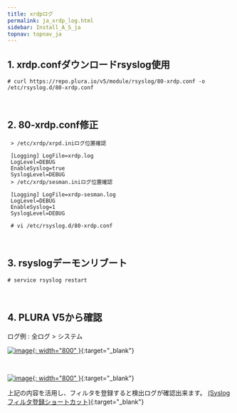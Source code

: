 ```yaml
---
title: xrdpログ
permalink: ja_xrdp_log.html
sidebar: Install_A_S_ja
topnav: topnav_ja
---
```


## 1. xrdp.confダウンロードrsyslog使用

`# curl https://repo.plura.io/v5/module/rsyslog/80-xrdp.conf -o /etc/rsyslog.d/80-xrdp.conf`

<br />

## 2. 80-xrdp.conf修正

     > /etc/xrdp/xrpd.iniログ位置確認

     [Logging] LogFile=xrdp.log
     LogLevel=DEBUG
     EnableSyslog=true
     SyslogLevel=DEBUG
     > /etc/xrdp/sesman.iniログ位置確認

     [Logging] LogFile=xrdp-sesman.log
     LogLevel=DEBUG
     EnableSyslog=1
     SyslogLevel=DEBUG

     # vi /etc/rsyslog.d/80-xrdp.conf

<br />

## 3. rsyslogデーモンリブート

`# service rsyslog restart`

<br />

## 4. PLURA V5から確認

ログ例 : 全ログ > システム

[![image](/docs/images/Ins_G/xrdp/1.png){: width="800" }](/docs/images/Ins_G/xrdp/1.png){:target="_blank"}

<br />

[![image](/docs/images/Ins_G/xrdp/2.png){: width="800" }](/docs/images/Ins_G/xrdp/2.png){:target="_blank"}

上記の内容を活用し、フィルタを登録すると検出ログが確認出来ます。
[(Syslogフィルタ登録ショートカット)](https://qubitsec.github.io/ja_f_regi_syslog.html){:target="_blank"}

